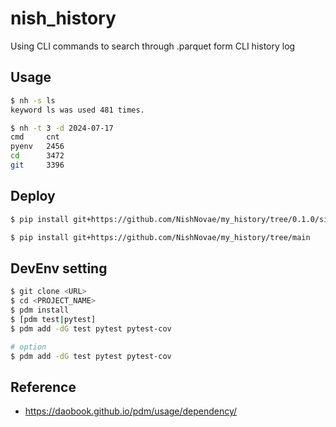 # nish_history
Using CLI commands to search through .parquet form CLI history log

## Usage
```bash
$ nh -s ls
keyword ls was used 481 times.
```

```bash
$ nh -t 3 -d 2024-07-17
cmd     cnt
pyenv   2456
cd      3472
git     3396 
```

## Deploy
```bash
$ pip install git+https://github.com/NishNovae/my_history/tree/0.1.0/simple

$ pip install git+https://github.com/NishNovae/my_history/tree/main
```

## DevEnv setting
```bash
$ git clone <URL>
$ cd <PROJECT_NAME>
$ pdm install
$ [pdm test|pytest]
$ pdm add -dG test pytest pytest-cov

# option
$ pdm add -dG test pytest pytest-cov
```

## Reference
- https://daobook.github.io/pdm/usage/dependency/
